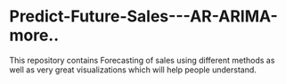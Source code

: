 # Predict-Future-Sales---AR-ARIMA-more..


This repository contains Forecasting of sales using different methods as well as very great visualizations which will help people understand.
